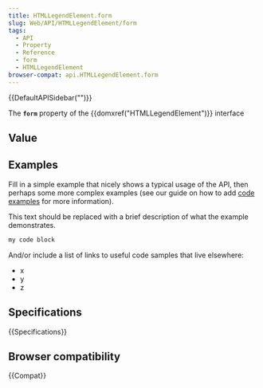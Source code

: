```yaml
---
title: HTMLLegendElement.form
slug: Web/API/HTMLLegendElement/form
tags:
  - API
  - Property
  - Reference
  - form
  - HTMLLegendElement
browser-compat: api.HTMLLegendElement.form
---
```

{{DefaultAPISidebar("")}}

The **`form`** property of the {{domxref("HTMLLegendElement")}} interface 

## Value



## Examples

Fill in a simple example that nicely shows a typical usage of the API, then perhaps some more complex examples (see our guide on how to add [code examples](/en-US/docs/MDN/Contribute/Structures/Code_examples) for more information).

This text should be replaced with a brief description of what the example demonstrates.

```js
my code block
```

And/or include a list of links to useful code samples that live elsewhere:

*   x
*   y
*   z

## Specifications

{{Specifications}}

## Browser compatibility

{{Compat}}


